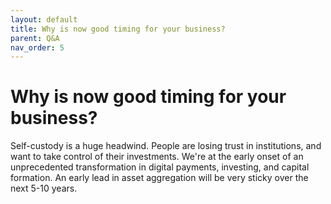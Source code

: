 ```yaml
---
layout: default
title: Why is now good timing for your business?
parent: Q&A
nav_order: 5
---
```


# Why is now good timing for your business?

Self-custody is a huge headwind. People are losing trust in institutions, and want to take control of their investments. We're at the early onset of an unprecedented transformation in digital payments, investing, and capital formation. An early lead in asset aggregation will be very sticky over the next 5-10 years. 